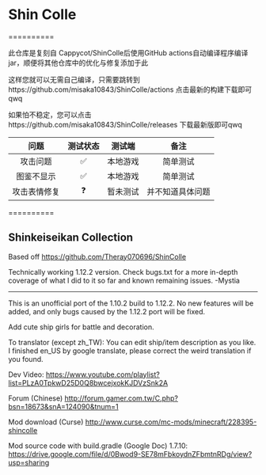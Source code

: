 # Shin Colle

==========

此仓库是复刻自 Cappycot/ShinColle后使用GitHub actions自动编译程序编译jar，顺便将其他仓库中的优化与修复添加于此 

这样您就可以无需自己编译，只需要跳转到https://github.com/misaka10843/ShinColle/actions 点击最新的构建下载即可qwq

如果怕不稳定，您可以点击https://github.com/misaka10843/ShinColle/releases 下载最新版即可qwq

|问题|测试状态|测试端|备注|
|  :----:  | :----:  |  :----:  | :----:  |
攻击问题|✅|本地游戏|简单测试|
图鉴不显示|✅|本地游戏|简单测试|
攻击表情修复|❓|暂未测试|并不知道具体问题|

==========


## Shinkeiseikan Collection


Based off https://github.com/Theray070696/ShinColle

Technically working 1.12.2 version. Check bugs.txt for a more in-depth coverage of what I did to it so far and known remaining issues. -Mystia

-------------------------------------------------------------

This is an unofficial port of the 1.10.2 build to 1.12.2.
No new features will be added, and only bugs caused by the 1.12.2 port will be fixed.

Add cute ship girls for battle and decoration.


To translator (except zh_TW):
You can edit ship/item description as you like.
I finished en_US by google translate, please correct the weird translation if you found.



Dev Video:
https://www.youtube.com/playlist?list=PLzA0TpkwD25D0Q8bwcejxokKJDVzSnk2A

Forum (Chinese)
http://forum.gamer.com.tw/C.php?bsn=18673&snA=124090&tnum=1

Mod download (Curse)
http://www.curse.com/mc-mods/minecraft/228395-shincolle

Mod source code with build.gradle (Google Doc)
1.7.10:
https://drive.google.com/file/d/0Bwod9-SE78mFbkoydnZFbmtnRDg/view?usp=sharing

